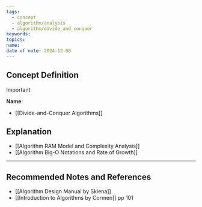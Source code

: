 ```yaml
---
tags:
  - concept
  - algorithm/analysis
  - algorithm/divide_and_conquer
keywords: 
topics: 
name: 
date of note: 2024-12-08
---
```


## Concept Definition

>[!important]
>**Name**: 


- [[Divide-and-Conquer Algorithms]]

## Explanation


- [[Algorithm RAM Model and Complexity Analysis]]
- [[Algorithm Big-O Notations and Rate of Growth]]


-----------
##  Recommended Notes and References


- [[Algorithm Design Manual by Skiena]]
- [[Introduction to Algorithms by Cormen]] pp 101